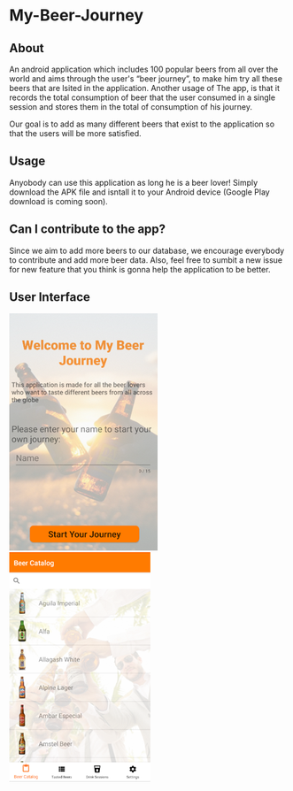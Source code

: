 # My-Beer-Journey

## About
An android application which includes 100 popular beers from all over the world and aims through the user's “beer journey”, to make him try all these beers that are lsited in the application. Another usage of The app, is that it records the total consumption of beer that the user consumed in a single session and stores them in the total of consumption of his journey. 

Our goal is to add as many different beers that exist to the application so that the users will be more satisfied.

## Usage 

Anyobody can use this application as long he is a beer lover!
Simply download the APK file and isntall it to your Android device (Google Play download is coming soon).

## Can I contribute to the app?
Since we aim to add more beers to our database, we encourage everybody to contribute and add more beer data.
Also, feel free to sumbit a new issue for new feature that you think is gonna help the application to be better. 

## User Interface
![Image description](/images-readme/welcome.png)
![Image description](/images-readme/example.png)


